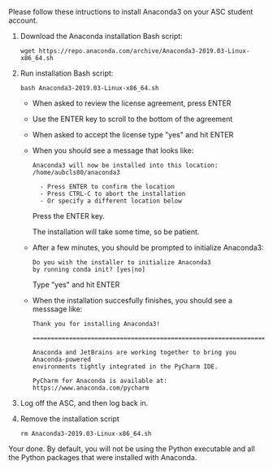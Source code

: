 Please follow these intructions to install Anaconda3 on your
ASC student account.

1.  Download the Anaconda installation Bash script:

    ```
    wget https://repo.anaconda.com/archive/Anaconda3-2019.03-Linux-x86_64.sh
    ```

2.  Run installation Bash script:

    ```
    bash Anaconda3-2019.03-Linux-x86_64.sh
    ```

    -   When asked to review the license agreement, press ENTER

    -   Use the ENTER key to scroll to the bottom of the agreement

    -   When asked to accept the license type "yes" and hit ENTER

    -   When you should see a message that looks like:

        ```
        Anaconda3 will now be installed into this location:
        /home/aubcls80/anaconda3
        
          - Press ENTER to confirm the location
          - Press CTRL-C to abort the installation
          - Or specify a different location below
        ```

        Press the ENTER key.

        The installation will take some time, so be patient.

    -   After a few minutes, you should be prompted to
        initialize Anaconda3:

        ```
        Do you wish the installer to initialize Anaconda3
        by running conda init? [yes|no]
        ```

        Type "yes" and hit ENTER
        
    -   When the installation succesfully finishes, you should see a messsage
        like:

        ```
        Thank you for installing Anaconda3!
        
        ===========================================================================
        
        Anaconda and JetBrains are working together to bring you Anaconda-powered
        environments tightly integrated in the PyCharm IDE.
        
        PyCharm for Anaconda is available at:
        https://www.anaconda.com/pycharm
        ```

3.  Log off the ASC, and then log back in.

4.  Remove the installation script

    ```
    rm Anaconda3-2019.03-Linux-x86_64.sh
    ```

Your done. By default, you will not be using the Python executable and all the
Python packages that were installed with Anaconda.
